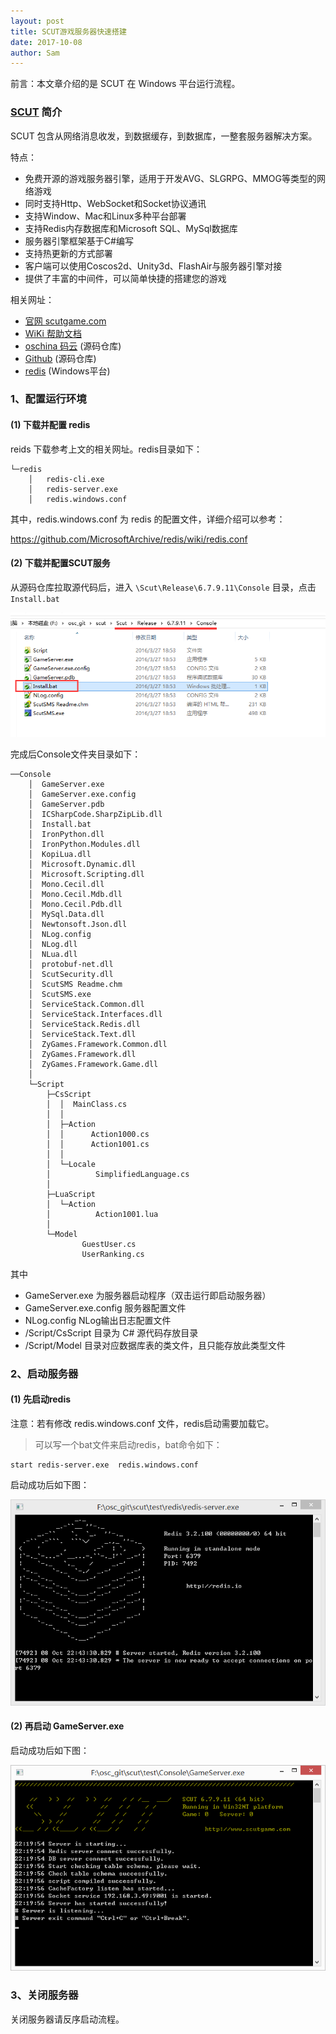 ```yaml
---
layout: post
title: SCUT游戏服务器快速搭建
date: 2017-10-08
author: Sam
---
```


前言：本文章介绍的是 SCUT 在 Windows 平台运行流程。

### [SCUT](http://www.scutgame.com/) 简介

SCUT 包含从网络消息收发，到数据缓存，到数据库，一整套服务器解决方案。

特点：

* 免费开源的游戏服务器引擎，适用于开发AVG、SLGRPG、MMOG等类型的网络游戏
* 同时支持Http、WebSocket和Socket协议通讯
* 支持Window、Mac和Linux多种平台部署
* 支持Redis内存数据库和Microsoft SQL、MySql数据库
* 服务器引擎框架基于C#编写
* 支持热更新的方式部署
* 客户端可以使用Coscos2d、Unity3d、FlashAir与服务器引擎对接
* 提供了丰富的中间件，可以简单快捷的搭建您的游戏

相关网址：
* [官网 scutgame.com](http://www.scutgame.com/)
* [WiKi 帮助文档](https://github.com/ScutGame/Scut/wiki)
* [oschina 码云](https://gitee.com/scutgame/Scut) (源码仓库)
* [Github](https://github.com/ScutGame/Scut) (源码仓库)
* [redis](https://github.com/MicrosoftArchive/redis) (Windows平台)

### 1、配置运行环境

#### (1) 下载并配置 redis

reids 下载参考上文的相关网址。redis目录如下：

```
└─redis
    │   redis-cli.exe
    │   redis-server.exe
    │   redis.windows.conf
```
其中，redis.windows.conf 为 redis 的配置文件，详细介绍可以参考：

https://github.com/MicrosoftArchive/redis/wiki/redis.conf


#### (2) 下载并配置SCUT服务

从源码仓库拉取源代码后，进入 ```\Scut\Release\6.7.9.11\Console``` 目录，点击```Install.bat```

![](/images/sam/scut/install.png)

完成后Console文件夹目录如下：
```
──Console
    │  GameServer.exe
    │  GameServer.exe.config
    │  GameServer.pdb
    │  ICSharpCode.SharpZipLib.dll
    │  Install.bat
    │  IronPython.dll
    │  IronPython.Modules.dll
    │  KopiLua.dll
    │  Microsoft.Dynamic.dll
    │  Microsoft.Scripting.dll
    │  Mono.Cecil.dll
    │  Mono.Cecil.Mdb.dll
    │  Mono.Cecil.Pdb.dll
    │  MySql.Data.dll
    │  Newtonsoft.Json.dll
    │  NLog.config
    │  NLog.dll
    │  NLua.dll
    │  protobuf-net.dll
    │  ScutSecurity.dll
    │  ScutSMS Readme.chm
    │  ScutSMS.exe
    │  ServiceStack.Common.dll
    │  ServiceStack.Interfaces.dll
    │  ServiceStack.Redis.dll
    │  ServiceStack.Text.dll
    │  ZyGames.Framework.Common.dll
    │  ZyGames.Framework.dll
    │  ZyGames.Framework.Game.dll
    │  
    └─Script
        ├─CsScript
        │  │  MainClass.cs
        │  │  
        │  ├─Action
        │  │      Action1000.cs
        │  │      Action1001.cs
        │  │      
        │  └─Locale
        │          SimplifiedLanguage.cs
        │          
        ├─LuaScript
        │  └─Action
        │          Action1001.lua
        │          
        └─Model
                GuestUser.cs
                UserRanking.cs
```

其中
* GameServer.exe 为服务器启动程序（双击运行即启动服务器）
* GameServer.exe.config 服务器配置文件
* NLog.config   NLog输出日志配置文件
* /Script/CsScript 目录为 C# 源代码存放目录
* /Script/Model 目录对应数据库表的类文件，且只能存放此类型文件

### 2、启动服务器

#### (1) 先启动redis

注意：若有修改 redis.windows.conf 文件，redis启动需要加载它。

>可以写一个bat文件来启动redis，bat命令如下：

```
start redis-server.exe  redis.windows.conf 
```

启动成功后如下图：

![](/images/sam/scut/redis-ok.png)

#### (2) 再启动 GameServer.exe

启动成功后如下图：

![](/images/sam/scut/scut-ok.png)


### 3、关闭服务器

关闭服务器请反序启动流程。
